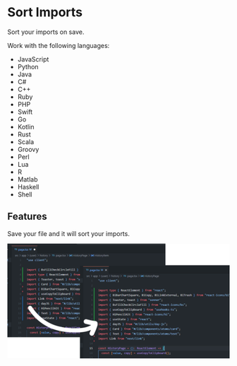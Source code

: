 # Sort Imports

Sort your imports on save.

Work with the following languages:
- JavaScript
- Python
- Java
- C#
- C++
- Ruby
- PHP
- Swift
- Go
- Kotlin
- Rust
- Scala
- Groovy
- Perl
- Lua
- R
- Matlab
- Haskell
- Shell

## Features

Save your file and it will sort your imports.

![feature X](images/feature.png)